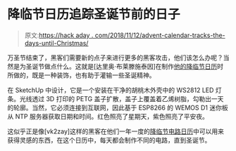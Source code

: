 # 降临节日历追踪圣诞节前的日子

> 原文:[https://hack aday . com/2018/11/12/advent-calendar-tracks-the-days-until-Christmas/](https://hackaday.com/2018/11/12/advent-calendar-tracks-the-days-until-christmas/)

万圣节结束了，黑客们需要新的点子来进行更多的黑客攻击，他们该怎么办呢？当然是为圣诞节做点什么。这就是[达里奥·布莱滕施泰因]在制作[他的降临节日历](https://imakethings.ch/christmas-calendar/)时所做的，既是一种装饰，也有助于灌输一些圣诞精神。

在 SketchUp 中设计，它是一个安装在干净的胡桃木外壳中的 WS2812 LED 灯条。光线透过 3D 打印的 PETG 盖子扩散，盖子上覆盖着乙烯树脂，勾勒出一天的轮廓。当然，它必须连接到互联网，因此基于 ESP8266 的 WEMOS D1 迷你板从 NTP 服务器获取日期和时间。红色照亮了星期天，紫色照亮了平安夜。

这似乎正是像[vk2zay]这样的黑客在他们一年一度的[降临节电路日历](https://hackaday.com/2014/12/12/2014-advent-calender-of-circuits/)中可以用来获得灵感的东西，在这个日历中，每天都会制作不同的电路，直到圣诞节。